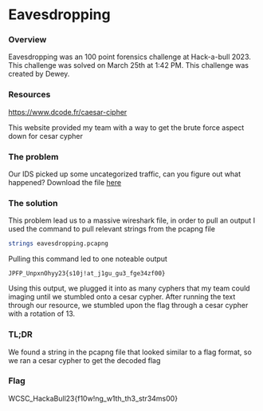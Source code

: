 # Eavesdropping

### Overview
Eavesdropping was an 100 point forensics challenge at Hack-a-bull 2023. This challenge was solved on March 25th at 1:42 PM. This challenge was created by Dewey.

### Resources
https://www.dcode.fr/caesar-cipher

This website provided my team with a way to get the brute force aspect down for cesar cypher

### The problem
Our IDS picked up some uncategorized traffic, can you figure out what happened?
Download the file [here](https://ctf.hackabull.dev/files/ed881c4758ece43fe62a191bd6c5a51a/eavesdropping.pcapng?token=eyJ1c2VyX2lkIjoxNCwidGVhbV9pZCI6NSwiZmlsZV9pZCI6Mn0.ZCEHyw.iD1sE8sk4_WPAWjtWHJulaRNxqs)

### The solution
This problem lead us to a massive wireshark file, in order to pull an output I used the command to pull relevant strings from the pcapng file
``````bash
strings eavesdropping.pcapng
``````

Pulling this command led to one noteable output
``````text
JPFP_UnpxnOhyy23{s10j!at_j1gu_gu3_fge34zf00}
``````

Using this output, we plugged it into as many cyphers that my team could imaging until we stumbled onto a cesar cypher. After running the text through our resource, we stumbled upon the flag through a cesar cypher with a rotation of 13.

### TL;DR
We found a string in the pcapng file that looked similar to a flag format, so we ran a cesar cypher to get the decoded flag

### Flag
WCSC_HackaBull23{f10w!ng_w1th_th3_str34ms00}
